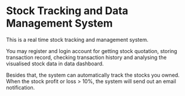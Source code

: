 # Stock Tracking and Data Management System

This is a real time stock tracking and management system.

You may register and login account for getting stock quotation, storing transaction record, checking transaction history and analysing the visualised stock data in data dashboard.

Besides that, the system can automatically track the stocks you owned. When the stock profit or loss > 10%, the system will send out an email notification.
